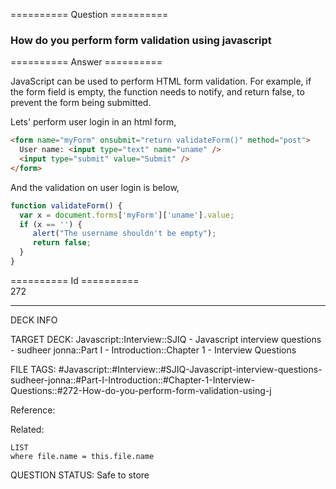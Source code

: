 ========== Question ==========  

### How do you perform form validation using javascript  

========== Answer ==========  

JavaScript can be used to perform HTML form validation. For example, if the form
field is empty, the function needs to notify, and return false, to prevent the
form being submitted.

Lets' perform user login in an html form,

```html
<form name="myForm" onsubmit="return validateForm()" method="post">
  User name: <input type="text" name="uname" />
  <input type="submit" value="Submit" />
</form>
```

And the validation on user login is below,

```javascript
function validateForm() {
  var x = document.forms['myForm']['uname'].value;
  if (x == '') {
     alert("The username shouldn't be empty");
     return false;
  }
}
```

========== Id ==========  
272

---

DECK INFO

TARGET DECK: Javascript::Interview::SJIQ - Javascript interview questions - sudheer jonna::Part I - Introduction::Chapter 1 - Interview Questions

FILE TAGS: #Javascript::#Interview::#SJIQ-Javascript-interview-questions-sudheer-jonna::#Part-I-Introduction::#Chapter-1-Interview-Questions::#272-How-do-you-perform-form-validation-using-j

Reference:

Related:

```dataview
LIST
where file.name = this.file.name
```

QUESTION STATUS: Safe to store
